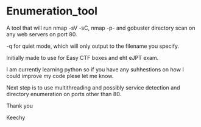 # Enumeration_tool
A tool that will run nmap -sV -sC, nmap -p- and gobuster directory scan on any web servers on port 80. 

-q for quiet mode, which will only output to the filename you specify. 

Initially made to use for Easy CTF boxes and eht eJPT exam. 

I am currently learning python so if you have any suhhestions on how I could improve my code plese let me know. 


Next step is to use multithreading and possibly service detection and directory enumeration on ports other than 80. 


Thank you

Keechy 
